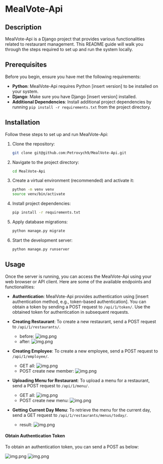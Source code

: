 # MealVote-Api

## Description

MealVote-Api is a Django project that provides various functionalities related to restaurant management. This README guide will walk you through the steps required to set up and run the system locally.

## Prerequisites

Before you begin, ensure you have met the following requirements:

- **Python**: MealVote-Api requires Python [insert version] to be installed on your system.
- **Django**: Make sure you have Django [insert version] installed.
- **Additional Dependencies**: Install additional project dependencies by running `pip install -r requirements.txt` from the project directory.

## Installation

Follow these steps to set up and run MealVote-Api:

1. Clone the repository:

   ```bash
   git clone git@github.com:Petrovych9/MealVote-Api.git
    ```
2. Navigate to the project directory:

   ```bash
   cd MealVote-Api
   ```
3. Create a virtual environment (recommended) and activate it:
     ```bash
    python -m venv venv
    source venv/bin/activate
    ```
4. Install project dependencies:
    ```bash
    pip install -r requirements.txt
    ```
5. Apply database migrations:
    ```bash
    python manage.py migrate
    ```
6. Start the development server:
    ```bash
    python manage.py runserver
    ```


## Usage

Once the server is running, you can access the MealVote-Api using your web browser or API client. Here are some of the available endpoints and functionalities:

- **Authentication**: MealVote-Api provides authentication using [insert authentication method, e.g., token-based authentication]. You can obtain a token by sending a POST request to `/api/1/token/`. Use the obtained token for authentication in subsequent requests.


- **Creating Restaurant**: To create a new restaurant, send a POST request to `/api/1/restaurants/`.
    
  - before: ![img.png](image/img_2.png)
  - after: ![img.png](image/img_3.png)



- **Creating Employee**: To create a new employee, send a POST request to `/api/1/employee/`.
  - GET all: ![img.png](image/img_3.png)
  - POST create new member:  ![img.png](image/img_6.png)

- **Uploading Menu for Restaurant**: To upload a menu for a restaurant, send a POST request to `/api/1/menu/`.
  - GET all: ![img.png](image/img_7.png)
  - POST create new menu:  ![img.png](image/img_8.png)


- **Getting Current Day Menu**: To retrieve the menu for the current day, send a GET request to `/api/1/restaurants/menus/today/`.
  - result: ![img.png](image/img_4.png)


#### Obtain Authentication Token
To obtain an authentication token, you can send a POST as below:

![img.png](image/img.png)
![img.png](image/img2.png)
